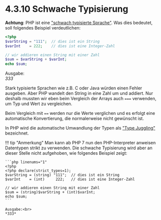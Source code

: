 # 4.3.10 Schwache Typisierung

**Achtung**: PHP ist eine ["schwach typisierte Sprache"](https://de.wikipedia.org/wiki/Typisierung_(Informatik)). Was dies bedeutet, soll folgendes Beispiel verdeutlichen:

```php linenums="1"
<?php
$varString = "111";  // dies ist ein String
$varInt    = 222;    // dies ist eine Integer-Zahl

// wir addieren einen String mit einer Zahl
$sum = $varString + $varInt;
echo $sum;
```

Ausgabe:<br>
*333*

Stark typisierte Sprachen wie z.B. C oder Java würden einen Fehler ausgeben. Aber PHP wandelt den String in eine Zahl um und addiert. Nur deshalb mussten wir eben beim Vergleich der Arrays auch `===` verwenden, um Typ und Wert zu vergleichen.

Beim Vergleich mit `==` werden nur die Werte verglichen und es erfolgt eine automatische Konvertierung, die normalerweise nicht gewünscht ist.

In PHP wird die automatische Umwandlung der Typen als ["Type Juggling"](https://www.php.net/manual/de/language.types.type-juggling.php) bezeichnet.

!!! tip "Anmerkung"
    Man kann ab PHP 7 nun den PHP-Interpreter anweisen Datentypen strikt zu verwenden. Die schwache Typisierung wird aber an dieser Stelle nicht aufgehoben, wie folgendes Beispiel zeigt:

    ```php linenums="1"
    <?php
    <?php declare(strict_types=1);
    $varString = (string) "111";  // dies ist ein String
    $varInt    = (int)     222;   // dies ist eine Integer-Zahl

    // wir addieren einen String mit einer Zahl
    $sum = (string)$varString + (int)$varInt;
    echo $sum;
    ```

    Ausgabe:<br>
    *333*
